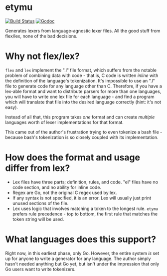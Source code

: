 etymu
====

[![Build Status](https://travis-ci.org/Knetic/etymu.svg?branch=master)](https://travis-ci.org/Knetic/etymu)
[![Godoc](https://godoc.org/github.com/Knetic/etymu?status.png)](https://godoc.org/github.com/Knetic/etymu)

Generates lexers from language-agnostic lexer files. All the good stuff from flex/lex, none of the bad decisions.

Why not flex/lex?
====

`flex` and `lex` implement the ".l" file format, which suffers from the notable problem of combining data with code - that is, C code is written _inline_ with the definition of the language's tokenization. It's impossible to use an ".l" file to generate code for any language other than C. Therefore, if you have a lex-able format and want to distribute parsers for more than one languages, you will have to write one lex file for each language - and find a program which will translate that file into the desired language correctly (hint: it's not easy).

Instead of all that, this program takes _one_ format and can create _multiple_ languages worth of lexer implementations for that format.

This came out of the author's frustration trying to even tokenize a bash file - because bash's tokenization is so closely coupled with its implementation.

How does the format and usage differ from lex?
====

* Lex files have three parts; definition, rules, and code. "el" files have no code section, and no ability for inline code.
* Regex are Go, not the original C regex used by lex.
* If any syntax is not specified, it is an error. Lex will usually just print unused sections of the file.
* Lex uses logic that involves matching a token to the longest rule. `etymu` prefers rule precedence - top to bottom, the first rule that matches the token string will be used.

What languages does this support?
====

Right now, in this earliest phase, only Go. However, the entire system _is_ set up for anyone to write a generator for any language. The author simply hasn't needed anything but Go yet, but isn't under the impression that only Go users want to write tokenizers.
